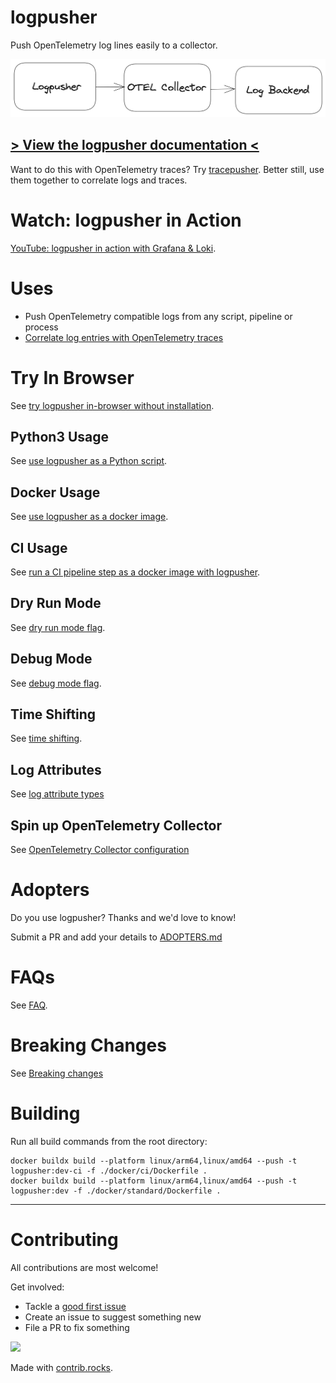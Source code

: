 # logpusher
Push OpenTelemetry log lines easily to a collector.

![logpusher architecture](./assets/architecture.png)

## [> View the logpusher documentation <](https://agardnerit.github.io/logpusher)

Want to do this with OpenTelemetry traces? Try [tracepusher](http://agardnerit.github.io/tracepusher/). Better still, use them together to correlate logs and traces.

# Watch: logpusher in Action
[YouTube: logpusher in action with Grafana & Loki](https://www.youtube.com/watch?v=-z6THmR_jvQ).

# Uses

- Push OpenTelemetry compatible logs from any script, pipeline or process
- [Correlate log entries with OpenTelemetry traces](https://agardnerit.github.io/logpusher/reference/correlating-logs-to-traces)

# Try In Browser

See [try logpusher in-browser without installation](https://agardnerit.github.io/logpusher/try/).

## Python3 Usage

See [use logpusher as a Python script](https://agardnerit.github.io/logpusher/usage/python).


## Docker Usage

See [use logpusher as a docker image](https://agardnerit.github.io/logpusher/usage/python/).

## CI Usage

See [run a CI pipeline step as a docker image with logpusher](https://agardnerit.github.io/logpusher/usage/ci).

## Dry Run Mode

See [dry run mode flag](https://agardnerit.github.io/logpusher/reference/dry-run-mode/).

## Debug Mode

See [debug mode flag](https://agardnerit.github.io/logpusher/reference/debug-mode/).

## Time Shifting

See [time shifting](https://agardnerit.github.io/logpusher/reference/time-shifting/).

## Log Attributes

See [log attribute types](https://agardnerit.github.io/logpusher/reference/attribute-types/)

## Spin up OpenTelemetry Collector

See [OpenTelemetry Collector configuration](https://agardnerit.github.io/logpusher/reference/otel-col)

# Adopters

Do you use logpusher? Thanks and we'd love to know!

Submit a PR and add your details to [ADOPTERS.md](ADOPTERS.md)

# FAQs

See [FAQ](https://agardnerit.github.io/logpusher/faq).

# Breaking Changes

See [Breaking changes](https://agardnerit.github.io/logpusher/breaking-changes)

# Building

Run all build commands from the root directory:

```
docker buildx build --platform linux/arm64,linux/amd64 --push -t logpusher:dev-ci -f ./docker/ci/Dockerfile .
docker buildx build --platform linux/arm64,linux/amd64 --push -t logpusher:dev -f ./docker/standard/Dockerfile .
```

----------------------

# Contributing

All contributions are most welcome!

Get involved:
- Tackle a [good first issue](https://github.com/agardnerIT/logpusher/issues?q=is%3Aopen+is%3Aissue+label%3A%22good+first+issue%22)
- Create an issue to suggest something new
- File a PR to fix something

<a href="https://github.com/agardnerit/logpusher/graphs/contributors">
  <img src="https://contrib.rocks/image?repo=agardnerit/logpusher" />
</a>

Made with [contrib.rocks](https://contrib.rocks).

